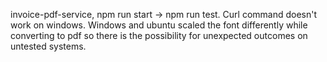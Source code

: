  invoice-pdf-service, npm run start -> npm run test. Curl command doesn't work on windows.
 Windows and ubuntu scaled the font differently while converting to pdf so there is the possibility for unexpected outcomes on untested systems.
